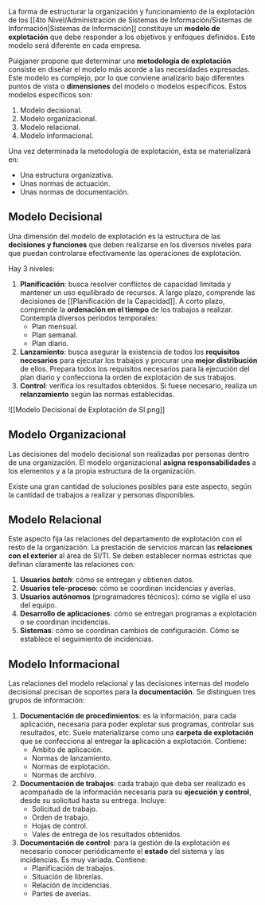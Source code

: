 La forma de estructurar la organización y funcionamiento de la explotación de los [[4to Nivel/Administración de Sistemas de Información/Sistemas de Información|Sistemas de Información]] constituye un **modelo de explotación** que debe responder a los objetivos y enfoques definidos. Este modelo será diferente en cada empresa.

Puigjaner propone que determinar una **metodología de explotación** consiste en diseñar el modelo más acorde a las necesidades expresadas. Este modelo es complejo, por lo que conviene analizarlo bajo diferentes puntos de vista o **dimensiones** del modelo o modelos específicos. Estos modelos específicos son:

1. Modelo decisional.
2. Modelo organizacional.
3. Modelo relacional.
4. Modelo informacional.

Una vez determinada la metodología de explotación, ésta se materializará en:

- Una estructura organizativa.
- Unas normas de actuación.
- Unas normas de documentación.

## Modelo Decisional

Una dimensión del modelo de explotación es la estructura de las **decisiones y funciones** que deben realizarse en los diversos niveles para que puedan controlarse efectivamente las operaciones de explotación.

Hay 3 niveles:

1. **Planificación**: busca resolver conflictos de capacidad limitada y mantener un uso equilibrado de recursos. A largo plazo, comprende las decisiones de [[Planificación de la Capacidad]]. A corto plazo, comprende la **ordenación en el tiempo** de los trabajos a realizar. Contempla diversos períodos temporales:
	- Plan mensual.
	- Plan semanal.
	- Plan diario.
1. **Lanzamiento**: busca asegurar la existencia de todos los **requisitos necesarios** para ejecutar los trabajos y procurar una **mejor distribución** de ellos. Prepara todos los requisitos necesarios para la ejecución del plan diario y confecciona la orden de explotación de sus trabajos.
2. **Control**: verifica los resultados obtenidos. Si fuese necesario, realiza un **relanzamiento** según las normas establecidas.

![[Modelo Decisional de Explotación de SI.png]]

## Modelo Organizacional

Las decisiones del modelo decisional son realizadas por personas dentro de una organización. El modelo organizacional **asigna responsabilidades** a los elementos y a la propia estructura de la organización.

Existe una gran cantidad de soluciones posibles para este aspecto, según la cantidad de trabajos a realizar y personas disponibles.

## Modelo Relacional

Este aspecto fija las relaciones del departamento de explotación con el resto de la organización. La prestación de servicios marcan las **relaciones con el exterior** al área de SI/TI. Se deben establecer normas estrictas que definan claramente las relaciones con:

1. **Usuarios *batch***: cómo se entregan y obtienen datos.
2. **Usuarios tele-proceso**: cómo se coordinan incidencias y averías.
3. **Usuarios autónomos** (programadores técnicos): cómo se vigila el uso del equipo.
4. **Desarrollo de aplicaciones**: cómo se entregan programas a explotación o se coordinan incidencias.
5. **Sistemas**: cómo se coordinan cambios de configuración. Cómo se establece el seguimiento de incidencias.

## Modelo Informacional

Las relaciones del modelo relacional y las decisiones internas del modelo decisional precisan de soportes para la **documentación**. Se distinguen tres grupos de información:

1. **Documentación de procedimientos**: es la información, para cada aplicación, necesaria para poder explotar sus programas, controlar sus resultados, etc. Suele materializarse como una **carpeta de explotación** que se confecciona al entregar la aplicación a explotación. Contiene:
	- Ámbito de aplicación.
	- Normas de lanzamiento.
	- Normas de explotación.
	- Normas de archivo.
2. **Documentación de trabajos**: cada trabajo que deba ser realizado es acompañado de la información necesaria para su **ejecución y control**, desde su solicitud hasta su entrega. Incluye:
	- Solicitud de trabajo.
	- Orden de trabajo.
	- Hojas de control.
	- Vales de entrega de los resultados obtenidos.
3. **Documentación de control**: para la gestión de la explotación es necesario conocer periódicamente el **estado** del sistema y las incidencias. Es muy variada. Contiene:
	- Planificación de trabajos.
	- Situación de librerías.
	- Relación de incidencias.
	- Partes de averías.
